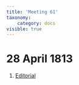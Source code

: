 ```yaml
---
title: 'Meeting 61'
taxonomy:
    category: docs
visible: true
---
```


# 28 April 1813

1. [Editorial](editorial)
